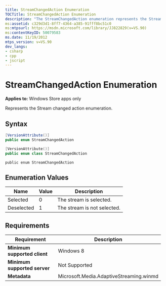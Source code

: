 ```yaml
---
title: StreamChangedAction Enumeration
TOCTitle: StreamChangedAction Enumeration
description: "The StreamChangedAction enumeration represents the Stream changed action enumeration. This article describes its syntax, enumeration values, and requirements."
ms:assetid: c329d3d1-8ff7-4364-a385-91fff8bc51c0
ms:mtpsurl: https://msdn.microsoft.com/library/JJ822829(v=VS.90)
ms:contentKeyID: 50079583
ms.date: 11/19/2012
mtps_version: v=VS.90
dev_langs:
- csharp
- cpp
- jscript
---
```


# StreamChangedAction Enumeration

**Applies to:** Windows Store apps only

Represents the Stream changed action enumeration.

## Syntax

```csharp
[VersionAttribute()]
public enum StreamChangedAction
```

```cpp
[VersionAttribute()]
public enum class StreamChangedAction
```

```jscript
public enum StreamChangedAction
```

## Enumeration Values

|Name|Value|Description|
|--- |--- |--- |
|Selected|0|The stream is selected.|
|Deselected|1|The stream is not selected.|

## Requirements

|Requirement|Description|
|--- |--- |
|**Minimum supported client**|Windows 8|
|**Minimum supported server**|Not Supported|
|**Metadata**|Microsoft.Media.AdaptiveStreaming.winmd|

